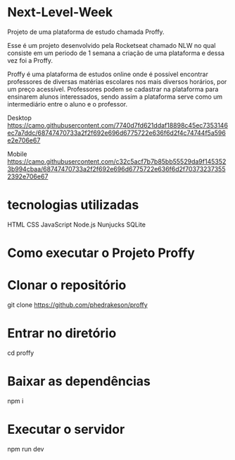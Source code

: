 # Next-Level-Week
Projeto de uma plataforma de estudo chamada Proffy.

Esse é um projeto desenvolvido pela Rocketseat chamado NLW no qual consiste em um periodo de 1 semana a criação de uma plataforma e dessa vez foi a Proffy.

Proffy é uma plataforma de estudos online onde é possível encontrar professores de diversas matérias escolares nos mais diversos horários, por um preço acessível. 
Professores podem se cadastrar na plataforma para ensinarem alunos interessados, sendo assim a plataforma serve como um intermediário entre o aluno e o professor.


Desktop
https://camo.githubusercontent.com/7740d7fd621ddaf18898c45ec7353146ec7a7ddc/68747470733a2f2f692e696d6775722e636f6d2f4c74744f5a596e2e706e67

Mobile
https://camo.githubusercontent.com/c32c5acf7b7b85bb55529da9f1453523b994cbaa/68747470733a2f2f692e696d6775722e636f6d2f703732373552392e706e67

# tecnologias utilizadas

HTML
CSS
JavaScript
Node.js
Nunjucks
SQLite

# Como executar o Projeto Proffy

# Clonar o repositório
git clone https://github.com/phedrakeson/proffy

# Entrar no diretório
cd proffy

# Baixar as dependências
npm i

# Executar o servidor
npm run dev
